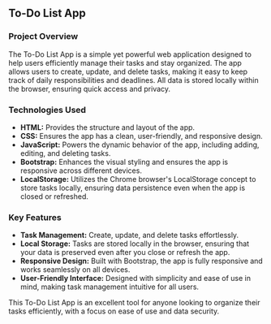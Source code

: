 

## To-Do List App

### Project Overview

The To-Do List App is a simple yet powerful web application designed to help users efficiently manage their tasks and stay organized. The app allows users to create, update, and delete tasks, making it easy to keep track of daily responsibilities and deadlines. All data is stored locally within the browser, ensuring quick access and privacy.

### Technologies Used

- **HTML:** Provides the structure and layout of the app.
- **CSS:** Ensures the app has a clean, user-friendly, and responsive design.
- **JavaScript:** Powers the dynamic behavior of the app, including adding, editing, and deleting tasks.
- **Bootstrap:** Enhances the visual styling and ensures the app is responsive across different devices.
- **LocalStorage:** Utilizes the Chrome browser's LocalStorage concept to store tasks locally, ensuring data persistence even when the app is closed or refreshed.

### Key Features

- **Task Management:** Create, update, and delete tasks effortlessly.
- **Local Storage:** Tasks are stored locally in the browser, ensuring that your data is preserved even after you close or refresh the app.
- **Responsive Design:** Built with Bootstrap, the app is fully responsive and works seamlessly on all devices.
- **User-Friendly Interface:** Designed with simplicity and ease of use in mind, making task management intuitive for all users.

This To-Do List App is an excellent tool for anyone looking to organize their tasks efficiently, with a focus on ease of use and data security.




